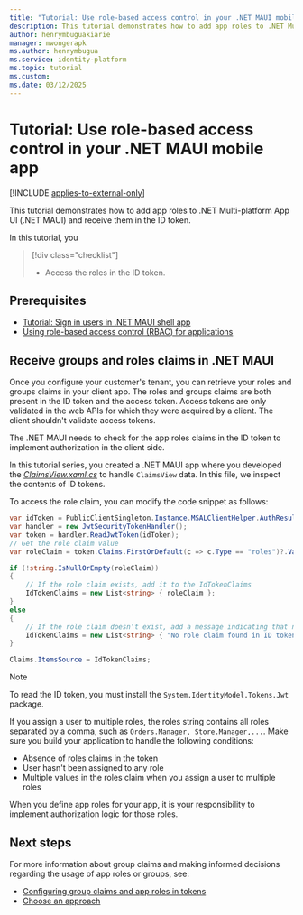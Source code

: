 ```yaml
---
title: "Tutorial: Use role-based access control in your .NET MAUI mobile app using the Microsoft identity platform"
description: This tutorial demonstrates how to add app roles to .NET Multi-platform App UI (.NET MAUI) and receive them in the ID token.
author: henrymbuguakiarie
manager: mwongerapk
ms.author: henrymbugua
ms.service: identity-platform
ms.topic: tutorial
ms.custom:
ms.date: 03/12/2025
---
```


# Tutorial: Use role-based access control in your .NET MAUI mobile app

[!INCLUDE [applies-to-external-only](../external-id/includes/applies-to-external-only.md)]

This tutorial demonstrates how to add app roles to .NET Multi-platform App UI (.NET MAUI) and receive them in the ID token.

In this tutorial, you

> [!div class="checklist"]
>
> - Access the roles in the ID token.

## Prerequisites

- [Tutorial: Sign in users in .NET MAUI shell app](tutorial-mobile-app-maui-sign-in-sign-out.md)
- [Using role-based access control (RBAC) for applications](../external-id/customers/how-to-use-app-roles-customers.md)

## Receive groups and roles claims in .NET MAUI

Once you configure your customer's tenant, you can retrieve your roles and groups claims in your client app. The roles and groups claims are both present in the ID token and the access token. Access tokens are only validated in the web APIs for which they were acquired by a client. The client shouldn't validate access tokens.

The .NET MAUI needs to check for the app roles claims in the ID token to implement authorization in the client side.

In this tutorial series, you created a .NET MAUI app where you developed the [*ClaimsView.xaml.cs*](tutorial-mobile-app-maui-sign-in-sign-out.md#handle-the-claimsview-data) to handle `ClaimsView` data. In this file, we inspect the contents of ID tokens.

To access the role claim, you can modify the code snippet as follows:

```csharp
var idToken = PublicClientSingleton.Instance.MSALClientHelper.AuthResult.IdToken;
var handler = new JwtSecurityTokenHandler();
var token = handler.ReadJwtToken(idToken);
// Get the role claim value
var roleClaim = token.Claims.FirstOrDefault(c => c.Type == "roles")?.Value;

if (!string.IsNullOrEmpty(roleClaim))
{
    // If the role claim exists, add it to the IdTokenClaims
    IdTokenClaims = new List<string> { roleClaim };
}
else
{
    // If the role claim doesn't exist, add a message indicating that no role claim was found
    IdTokenClaims = new List<string> { "No role claim found in ID token" };
}

Claims.ItemsSource = IdTokenClaims;
```

> [!NOTE]
> To read the ID token, you must install the `System.IdentityModel.Tokens.Jwt` package.

If you assign a user to multiple roles, the roles string contains all roles separated by a comma, such as `Orders.Manager, Store.Manager,...`. Make sure you build your application to handle the following conditions:

- Absence of roles claims in the token
- User hasn't been assigned to any role
- Multiple values in the roles claim when you assign a user to multiple roles

When you define app roles for your app, it is your responsibility to implement authorization logic for those roles.

## Next steps

For more information about group claims and making informed decisions regarding the usage of app roles or groups, see:

- [Configuring group claims and app roles in tokens](/security/zero-trust/develop/configure-tokens-group-claims-app-roles)
- [Choose an approach](~/identity-platform/custom-rbac-for-developers.md#choose-an-approach)
